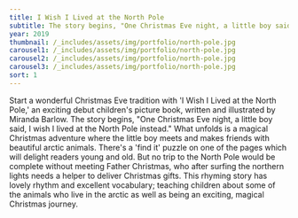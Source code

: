 ```yaml
---
title: I Wish I Lived at the North Pole
subtitle: The story begins, "One Christmas Eve night, a little boy said, I wish I lived at the North Pole instead."
year: 2019
thumbnail: /_includes/assets/img/portfolio/north-pole.jpg
carousel1: /_includes/assets/img/portfolio/north-pole.jpg
carousel2: /_includes/assets/img/portfolio/north-pole.jpg
carousel3: /_includes/assets/img/portfolio/north-pole.jpg
sort: 1
---
```

Start a wonderful Christmas Eve tradition with 'I Wish I Lived at the North Pole,' an exciting debut children's picture book, written and illustrated by Miranda Barlow. The story begins, "One Christmas Eve night, a little boy said, I wish I lived at the North Pole instead." What unfolds is a magical Christmas adventure where the little boy meets and makes friends with beautiful arctic animals. There's a 'find it' puzzle on one of the pages which will delight readers young and old. But no trip to the North Pole would be complete without meeting Father Christmas, who after surfing the northern lights needs a helper to deliver Christmas gifts. This rhyming story has lovely rhythm and excellent vocabulary; teaching children about some of the animals who live in the arctic as well as being an exciting, magical Christmas journey.